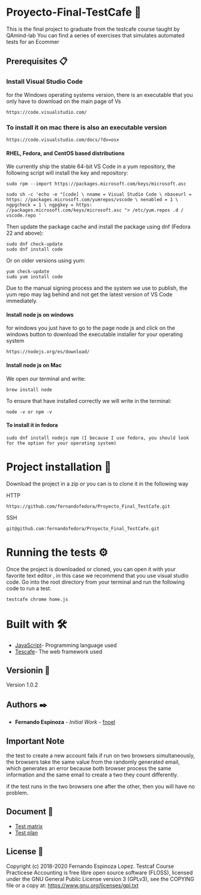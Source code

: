 # Proyecto-Final-TestCafe 🚀
This is the final project to graduate from the testcafe course taught by QAmind-lab
You can find a series of exercises that simulates automated tests for an Ecommer
## Prerequisites 📋
### Install Visual Studio Code
for the Windows operating systems version, there is an executable that you only have to download on the main page of Vs
```
https://code.visualstudio.com/
```
### To install it on mac there is also an executable version
```
https://code.visualstudio.com/docs/?dv=osx
```
#### RHEL, Fedora, and CentOS based distributions
We currently ship the stable 64-bit VS Code in a yum repository, the following script will install the key and repository:
```
sudo rpm --import https://packages.microsoft.com/keys/microsoft.asc
```
```
sudo sh -c 'echo -e "[code] \ nname = Visual Studio Code \ nbaseurl = https: //packages.microsoft.com/yumrepos/vscode \ nenabled = 1 \ ngpgcheck = 1 \ ngpgkey = https: //packages.microsoft.com/keys/microsoft.asc "> /etc/yum.repos .d / vscode.repo '
```
Then update the package cache and install the package using dnf (Fedora 22 and above):
```
sudo dnf check-update
sudo dnf install code
```
Or on older versions using yum:
```
yum check-update
sudo yum install code
```
Due to the manual signing process and the system we use to publish, the yum repo may lag behind and not get the latest version of VS Code immediately.

#### Install node js on windows
for windows you just have to go to the page node js and click on the windows button to download the executable installer for your operating system
```
https://nodejs.org/es/download/
```
#### Install node js on Mac

We open our terminal and write:
```
brew install node
```
To ensure that have installed correctly we will write in the terminal:
```
node -v or npm -v
```
#### To install it in fedora 
```
sudo dnf install nodejs npm (I because I use fedora, you should look for the option for your operating system)
```
# Project installation 🔧
Download the project in a zip or you can is to clone it in the following way

HTTP 
```
https://github.com/fernandofedora/Proyecto_Final_TestCafe.git
```
SSH
```
git@github.com:fernandofedora/Proyecto_Final_TestCafe.git
```
# Running the tests ⚙️
Once the project is downloaded or cloned, you can open it with your favorite text editor , in this case we recommend that you use visual studio code.
Go into the root directory from your terminal and run the following code to run a test.
```
testcafe chrome home.js
```
# Built with 🛠️
* [JavaScript](https://www.javascript.com/)- Programming language used
* [Tescafe](https://devexpress.github.io/testcafe/)- The web framework used
## Versionin 📌
Version 1.0.2

## Authors ✒️
* **Fernando Espinoza** - *Initial Work* - [fnoel](https://github.com/fernandofedora)

## Important Note
the test to create a new account fails if run on two browsers simultaneously, the browsers take the same value from the randomly generated email, which generates an error because both browser process the same information and the same email to create a two they count differently.

if the test runs in the two browsers one after the other, then you will have no problem.
## Document 📄
* [Test matrix](https://docs.google.com/spreadsheets/d/1MTxhzBOsy8TSNeU5V1xxl13CMVdKLbbPIDcSpWkOvgc/edit?usp=sharing)
* [Test plan](https://docs.google.com/document/d/1Kr4OmZS7JT0OPnws0J5CNMXYyVqsQh0Wxi26I4-QKvg/edit?usp=sharing)
 
## License 📄
Copyright (c) 2018-2020 Fernando Espinoza Lopez.
Testcaf Course Practicese  Accounting is free libre open source software (FLOSS), licensed under the GNU General Public License version 3 (GPLv3), see the COPYING file or a copy at: https://www.gnu.org/licenses/gpl.txt


